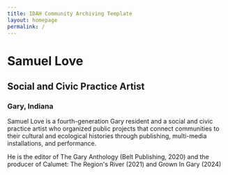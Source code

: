 ```yaml
---
title: IDAH Community Archiving Template
layout: homepage
permalink: /
---
```


# Samuel Love
## Social and Civic Practice Artist
### Gary, Indiana

Samuel Love is a fourth-generation Gary resident and a social and civic practice artist who organized public projects that connect communities to their cultural and ecological histories through publishing, multi-media installations, and performance.

He is the editor of The Gary Anthology (Belt Publishing, 2020) and the producer of Calumet: The Region's River (2021) and Grown In Gary (2024)
